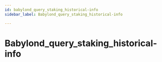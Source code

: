 ```yaml
---
id: babylond_query_staking_historical-info
sidebar_label: Babylond_query_staking_historical-info

---
```


# Babylond_query_staking_historical-info